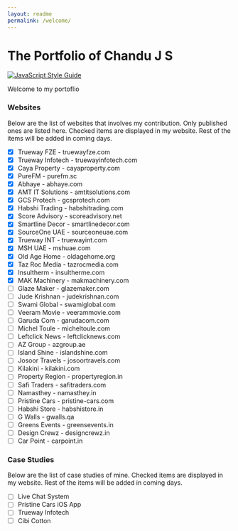 ```yaml
---
layout: readme
permalink: /welcome/
---
```

# The Portfolio of Chandu J S
[![JavaScript Style Guide](https://cdn.rawgit.com/standard/standard/master/badge.svg)](https://github.com/standard/standard)

Welcome to my portoflio

### Websites
Below are the list of websites that involves my contribution. Only published ones are listed here. Checked items are displayed in my website. Rest of the items will be added in coming days.
- [x] Trueway FZE - truewayfze.com
- [x] Trueway Infotech - truewayinfotech.com
- [x] Caya Property - cayaproperty.com
- [x] PureFM - purefm.sc
- [x] Abhaye - abhaye.com
- [x] AMT IT Solutions - amtitsolutions.com
- [x] GCS Protech - gcsprotech.com
- [x] Habshi Trading - habshitrading.com
- [x] Score Advisory - scoreadvisory.net
- [x] Smartline Decor - smartlinedecor.com
- [x] SourceOne UAE - sourceoneuae.com
- [x] Trueway INT - truewayint.com
- [x] MSH UAE - mshuae.com
- [x] Old Age Home - oldagehome.org
- [x] Taz Roc Media - tazrocmedia.com
- [x] Insultherm - insultherme.com
- [x] MAK Machinery - makmachinery.com
- [ ] Glaze Maker - glazemaker.com
- [ ] Jude Krishnan - judekrishnan.com
- [ ] Swami Global - swamiglobal.com
- [ ] Veeram Movie - veerammovie.com
- [ ] Garuda Com - garudacom.com
- [ ] Michel Toule - micheltoule.com
- [ ] Leftclick News - leftclicknews.com
- [ ] AZ Group - azgroup.ae
- [ ] Island Shine - islandshine.com
- [ ] Josoor Travels - josoortravels.com
- [ ] Kilakini - kilakini.com
- [ ] Property Region - propertyregion.in
- [ ] Safi Traders - safitraders.com
- [ ] Namasthey - namasthey.in
- [ ] Pristine Cars - pristine-cars.com
- [ ] Habshi Store - habshistore.in
- [ ] G Walls - gwalls.qa
- [ ] Greens Events - greensevents.in
- [ ] Design Crewz - designcrewz.in
- [ ] Car Point - carpoint.in

### Case Studies
Below are the list of case studies of mine. Checked items are displayed in my website. Rest of the items will be added in coming days.
- [ ] Live Chat System
- [ ] Pristine Cars iOS App
- [ ] Trueway Infotech
- [ ] Cibi Cotton
